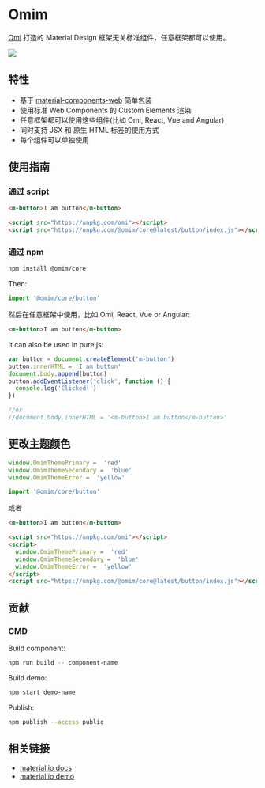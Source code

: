 # Omim

[Omi](https://github.com/Tencent/omi) 打造的 Material Design 框架无关标准组件，任意框架都可以使用。

![](https://tencent.github.io/omi/packages/omim/assets/jpeg.png)

## 特性

* 基于 [material-components-web](https://github.com/material-components/material-components-web) 简单包装
* 使用标准 Web Components 的 Custom Elements 渲染 
* 任意框架都可以使用这些组件(比如 Omi, React, Vue and Angular)
* 同时支持 JSX 和 原生 HTML 标签的使用方式 
* 每个组件可以单独使用

## 使用指南

### 通过 script

```html
<m-button>I am button</m-button>

<script src="https://unpkg.com/omi"></script>
<script src="https://unpkg.com/@omim/core@latest/button/index.js"></script>
```

### 通过 npm

``` bash
npm install @omim/core
```

Then:

```js
import '@omim/core/button'
```

然后在任意框架中使用，比如 Omi, React, Vue or Angular:

``` html
<m-button>I am button</m-button>
```

It can also be used in pure js:

```js
var button = document.createElement('m-button')
button.innerHTML = 'I am button'
document.body.append(button)
button.addEventListener('click', function () {
  console.log('Clicked!')
})

//or
//document.body.innerHTML = '<m-button>I am button</m-button>'
```

## 更改主题颜色

```js
window.OmimThemePrimary =  'red'
window.OmimThemeSecondary =  'blue'
window.OmimThemeError =  'yellow'

import '@omim/core/button'
```

或者

```html
<m-button>I am button</m-button>

<script src="https://unpkg.com/omi"></script>
<script>
  window.OmimThemePrimary =  'red'
  window.OmimThemeSecondary =  'blue'
  window.OmimThemeError =  'yellow'
</script>
<script src="https://unpkg.com/@omim/core@latest/button/index.js"></script>
```

## 贡献

### CMD

Build component:

```bash
npm run build -- component-name
```

Build demo:

```bash
npm start demo-name
```

Publish:

```bash
npm publish --access public
```

## 相关链接

* [material.io docs](https://material.io/develop/web/components/buttons/) 
* [material.io demo](https://material-components.github.io/material-components-web-catalog/#/) 
